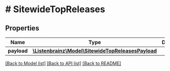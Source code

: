 # # SitewideTopReleases

## Properties

Name | Type | Description | Notes
------------ | ------------- | ------------- | -------------
**payload** | [**\Listenbrainz\Model\SitewideTopReleasesPayload**](SitewideTopReleasesPayload.md) |  |

[[Back to Model list]](../../README.md#models) [[Back to API list]](../../README.md#endpoints) [[Back to README]](../../README.md)
